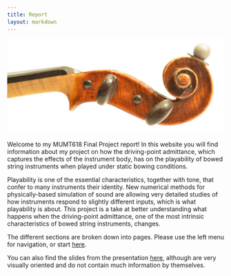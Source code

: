 ```yaml
---
title: Report 
layout: markdown 
---
```


![A violin scroll.](img/violin_scroll.jpg)

Welcome to my MUMT618 Final Project report! In this website you will find
information about my project on how the driving-point admittance, which
captures the effects of the instrument body, has on the playability of bowed
string instruments when played under static bowing conditions.

Playability is one of the essential characteristics, together with tone, that
confer to many instruments their identity. New numerical methods for
physically-based simulation of sound are allowing very detailed studies of how
instruments respond to slightly different inputs, which is what playability is
about. This project is a take at better understanding what happens when the driving-point admittance, one of the most intrinsic characteristics of bowed string instruments, changes.

The different sections are broken down into pages. Please use the left menu for
navigation, or start [here](intro).

You can also find the slides from the presentation [here](pdf/slides.pdf), although are very visually oriented and do not contain much information by themselves.


